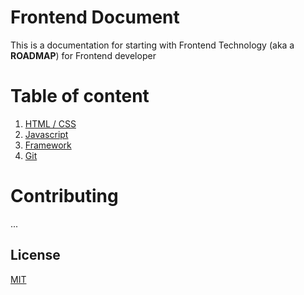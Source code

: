 # Frontend Document

This is a documentation for starting with Frontend Technology (aka a **ROADMAP**) for Frontend developer

# Table of content
1. [HTML / CSS](HTML&CSS/)
2. [Javascript](Javascript/)
3. [Framework](Framework/)
4. [Git](Git/)


# Contributing
...

## License
[MIT](https://choosealicense.com/licenses/mit/)